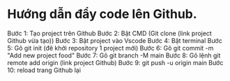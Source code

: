 # Hướng dẫn đẩy code lên Github.

Bước 1: Tạo project trên Github
Bước 2: Bật CMD (Git clone (link project Github vừa tạo))
Bước 3: Bật project vào Vscode
Bước 4: Bật terminal 
Bước 5: Gõ git init (đê khởi repository 1 project mới) 
Bước 6: Gõ git commit -m "Add new project food"
Bước 7: Gõ git branch -M main
Bước 8: Gõ lệnh git remote add origin (link project Github)
Bước 9: git push -u origin main
Bước 10: reload trang Github lại